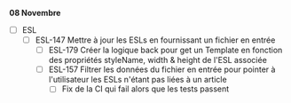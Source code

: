 **08 Novembre**
- [ ] ESL
    - [ ] ESL-147 Mettre à jour les ESLs en fournissant un fichier en entrée
        - [ ] ESL-179 Créer la logique back pour get un Template en fonction des propriétés styleName, width & height de l'ESL associée
        - [ ] ESL-157 Filtrer les données du fichier en entrée pour pointer à l'utilisateur les ESLs n'étant pas liées à un article
            - [ ] Fix de la CI qui fail alors que les tests passent